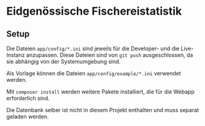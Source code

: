 # Eidgenössische Fischereistatistik

## Setup

Die Dateien ``app/config/*.ini`` sind jeweils für die Developer- und die Live-Instanz anzupassen.
Diese Dateien sind von ``git push`` ausgeschlossen, da sie abhängig von der Systemumgebung sind.

Als Vorlage können die Dateien ``app/config/example/*.ini`` verwendet werden.

Mit ``composer install`` werden weitere Pakete installiert, die für die Webapp erforderlich sind.

Die Datenbank selber ist nicht in diesem Projekt enthalten und muss separat geladen werden.
